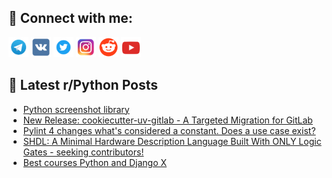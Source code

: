 ## 🔎 Connect with me:
[<img src="https://github.com/bullbesh/bullbesh/blob/main/images/Telegram.png" width="32" height="32" />](https://t.me/bullbesh)
[<img src="https://github.com/bullbesh/bullbesh/blob/main/images/VK.png" width="32" height="32" />](https://vk.com/bullbesh)
[<img src="https://github.com/bullbesh/bullbesh/blob/main/images/Twitter.png" width="32" height="32" />](https://twitter.com/bullbesh1)
[<img src="https://github.com/bullbesh/bullbesh/blob/main/images/Instagram.png" width="32" height="32" />](https://www.instagram.com/bullbesh)
[<img src="https://github.com/bullbesh/bullbesh/blob/main/images/Reddit.png" width="32" height="32" />](https://www.reddit.com/user/bullbesh)
[<img src="https://github.com/bullbesh/bullbesh/blob/main/images/YouTube.png" width="32" height="32" />](https://www.youtube.com/channel/UCtfjRs6uzgq5mfm8S06WTcg)

## 📕 Latest r/Python Posts
<!-- BLOG-POST-LIST:START -->
- [Python screenshot library](https://www.reddit.com/r/Python/comments/1oj8uxy/python_screenshot_library/)
- [New Release: cookiecutter-uv-gitlab - A Targeted Migration for GitLab](https://www.reddit.com/r/Python/comments/1oj8s6y/new_release_cookiecutteruvgitlab_a_targeted/)
- [Pylint 4 changes what&#39;s considered a constant. Does a use case exist?](https://www.reddit.com/r/Python/comments/1oj4mcr/pylint_4_changes_whats_considered_a_constant_does/)
- [SHDL: A Minimal Hardware Description Language Built With ONLY Logic Gates - seeking contributors!](https://www.reddit.com/r/Python/comments/1oj420o/shdl_a_minimal_hardware_description_language/)
- [Best courses Python and Django X](https://www.reddit.com/r/Python/comments/1oj294x/best_courses_python_and_django_x/)
<!-- BLOG-POST-LIST:END -->
